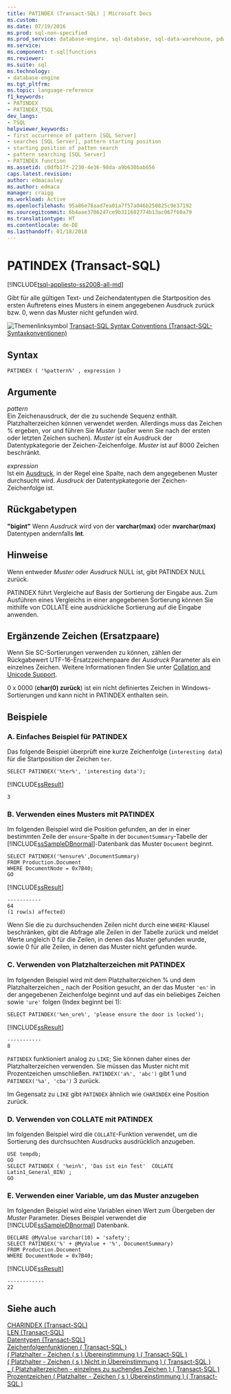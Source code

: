 ```yaml
---
title: PATINDEX (Transact-SQL) | Microsoft Docs
ms.custom: 
ms.date: 07/19/2016
ms.prod: sql-non-specified
ms.prod_service: database-engine, sql-database, sql-data-warehouse, pdw
ms.service: 
ms.component: t-sql|functions
ms.reviewer: 
ms.suite: sql
ms.technology:
- database-engine
ms.tgt_pltfrm: 
ms.topic: language-reference
f1_keywords:
- PATINDEX
- PATINDEX_TSQL
dev_langs:
- TSQL
helpviewer_keywords:
- first occurrence of pattern [SQL Server]
- searches [SQL Server], pattern starting position
- starting position of patten search
- pattern searching [SQL Server]
- PATINDEX function
ms.assetid: c0dfb17f-2230-4e36-98da-a9b630bab656
caps.latest.revision: 
author: edmacauley
ms.author: edmaca
manager: craigg
ms.workload: Active
ms.openlocfilehash: 95a86e78aad7ea01a7f57a046b250825c9e37192
ms.sourcegitcommit: 6b4aae3706247ce9b311682774b13ac067f60a79
ms.translationtype: HT
ms.contentlocale: de-DE
ms.lasthandoff: 01/18/2018
---
```

# <a name="patindex-transact-sql"></a>PATINDEX (Transact-SQL)
[!INCLUDE[tsql-appliesto-ss2008-all-md](../../includes/tsql-appliesto-ss2008-all-md.md)]

  Gibt für alle gültigen Text- und Zeichendatentypen die Startposition des ersten Auftretens eines Musters in einem angegebenen Ausdruck zurück bzw. 0, wenn das Muster nicht gefunden wird.  
  
 ![Themenlinksymbol](../../database-engine/configure-windows/media/topic-link.gif "Topic link icon") [Transact-SQL Syntax Conventions (Transact-SQL-Syntaxkonventionen)](../../t-sql/language-elements/transact-sql-syntax-conventions-transact-sql.md)  
  
## <a name="syntax"></a>Syntax  
  
```  
PATINDEX ( '%pattern%' , expression )  
```  
  
## <a name="arguments"></a>Argumente  
 *pattern*  
 Ein Zeichenausdruck, der die zu suchende Sequenz enthält. Platzhalterzeichen können verwendet werden. Allerdings muss das Zeichen % ergeben, vor und führen Sie *Muster* (außer wenn Sie nach der ersten oder letzten Zeichen suchen). *Muster* ist ein Ausdruck der Datentypkategorie der Zeichen-Zeichenfolge. *Muster* ist auf 8000 Zeichen beschränkt.  
  
 *expression*  
 Ist ein [Ausdruck](../../t-sql/language-elements/expressions-transact-sql.md), in der Regel eine Spalte, nach dem angegebenen Muster durchsucht wird. *Ausdruck* der Datentypkategorie der Zeichen-Zeichenfolge ist.  
  
## <a name="return-types"></a>Rückgabetypen  
 **"bigint"** Wenn *Ausdruck* wird von der **varchar(max)** oder **nvarchar(max)** Datentypen andernfalls **Int**.  
  
## <a name="remarks"></a>Hinweise  
 Wenn entweder *Muster* oder *Ausdruck* NULL ist, gibt PATINDEX NULL zurück.  
  
 PATINDEX führt Vergleiche auf Basis der Sortierung der Eingabe aus. Zum Ausführen eines Vergleichs in einer angegebenen Sortierung können Sie mithilfe von COLLATE eine ausdrückliche Sortierung auf die Eingabe anwenden.  
  
## <a name="supplementary-characters-surrogate-pairs"></a>Ergänzende Zeichen (Ersatzpaare)  
 Wenn Sie SC-Sortierungen verwenden zu können, zählen der Rückgabewert UTF-16-Ersatzzeichenpaare der *Ausdruck* Parameter als ein einzelnes Zeichen. Weitere Informationen finden Sie unter [Collation and Unicode Support](../../relational-databases/collations/collation-and-unicode-support.md).  
  
 0 x 0000 (**char(0) zurück**) ist ein nicht definiertes Zeichen in Windows-Sortierungen und kann nicht in PATINDEX enthalten sein.  
  
## <a name="examples"></a>Beispiele  
  
### <a name="a-simple-patindex-example"></a>A. Einfaches Beispiel für PATINDEX  
 Das folgende Beispiel überprüft eine kurze Zeichenfolge (`interesting data`) für die Startposition der Zeichen `ter`.  
  
```  
SELECT PATINDEX('%ter%', 'interesting data');  
```  
  
 [!INCLUDE[ssResult](../../includes/ssresult-md.md)]  
  
 `3`  
  
### <a name="b-using-a-pattern-with-patindex"></a>B. Verwenden eines Musters mit PATINDEX  
 Im folgenden Beispiel wird die Position gefunden, an der in einer bestimmten Zeile der `ensure`-Spalte in der `DocumentSummary`-Tabelle der [!INCLUDE[ssSampleDBnormal](../../includes/sssampledbnormal-md.md)]-Datenbank das Muster `Document` beginnt.  
  
```  
SELECT PATINDEX('%ensure%',DocumentSummary)  
FROM Production.Document  
WHERE DocumentNode = 0x7B40;  
GO   
```  
  
 [!INCLUDE[ssResult](../../includes/ssresult-md.md)]  
  
```
-----------  
64  
(1 row(s) affected)
```  
  
 Wenn Sie die zu durchsuchenden Zeilen nicht durch eine `WHERE`-Klausel beschränken, gibt die Abfrage alle Zeilen in der Tabelle zurück und meldet Werte ungleich 0 für die Zeilen, in denen das Muster gefunden wurde, sowie 0 für alle Zeilen, in denen das Muster nicht gefunden wurde.  
  
### <a name="c-using-wildcard-characters-with-patindex"></a>C. Verwenden von Platzhalterzeichen mit PATINDEX  
 Im folgenden Beispiel wird mit dem Platzhalterzeichen % und dem Platzhalterzeichen _ nach der Position gesucht, an der das Muster `'en'` in der angegebenen Zeichenfolge beginnt und auf das ein beliebiges Zeichen sowie `'ure'` folgen (Index beginnt bei 1):  
  
```  
SELECT PATINDEX('%en_ure%', 'please ensure the door is locked');  
```  
  
 [!INCLUDE[ssResult](../../includes/ssresult-md.md)]  
  
```
-----------  
8  
```  
  
 `PATINDEX` funktioniert analog zu `LIKE`; Sie können daher eines der Platzhalterzeichen verwenden. Sie müssen das Muster nicht mit Prozentzeichen umschließen. `PATINDEX('a%', 'abc')` gibt 1 und `PATINDEX('%a', 'cba')` 3 zurück.  
  
 Im Gegensatz zu `LIKE` gibt `PATINDEX` ähnlich wie `CHARINDEX` eine Position zurück.  
  
### <a name="d-using-collate-with-patindex"></a>D. Verwenden von COLLATE mit PATINDEX  
 Im folgenden Beispiel wird die `COLLATE`-Funktion verwendet, um die Sortierung des durchsuchten Ausdrucks ausdrücklich anzugeben.  
  
```  
USE tempdb;  
GO  
SELECT PATINDEX ( '%ein%', 'Das ist ein Test'  COLLATE Latin1_General_BIN) ;  
GO  
```  
  
### <a name="e-using-a-variable-to-specify-the-pattern"></a>E. Verwenden einer Variable, um das Muster anzugeben  
 Im folgenden Beispiel wird eine Variablen einen Wert zum Übergeben der *Muster* Parameter. Dieses Beispiel verwendet die [!INCLUDE[ssSampleDBnormal](../../includes/sssampledbnormal-md.md)] Datenbank.  
  
```  
DECLARE @MyValue varchar(10) = 'safety';   
SELECT PATINDEX('%' + @MyValue + '%', DocumentSummary)   
FROM Production.Document  
WHERE DocumentNode = 0x7B40;  
```  
  
 [!INCLUDE[ssResult](../../includes/ssresult-md.md)]  
  
 ```
 ------------  
 22
 ```  
  

  
## <a name="see-also"></a>Siehe auch  
 [CHARINDEX &#40;Transact-SQL&#41;](../../t-sql/functions/charindex-transact-sql.md)  
 [LEN &#40;Transact-SQL&#41;](../../t-sql/functions/len-transact-sql.md)  
 [Datentypen &#40;Transact-SQL&#41;](../../t-sql/data-types/data-types-transact-sql.md)   
 [Zeichenfolgenfunktionen &#40; Transact-SQL &#41;](../../t-sql/functions/string-functions-transact-sql.md)   
 [&#40; Platzhalter - Zeichen &#40; s &#41; Übereinstimmung &#41; &#40; Transact-SQL &#41;](../../t-sql/language-elements/wildcard-character-s-to-match-transact-sql.md)   
 [&#40; Platzhalter - Zeichen &#40; s &#41; Nicht in Übereinstimmung &#41; &#40; Transact-SQL &#41;](../../t-sql/language-elements/wildcard-character-s-not-to-match-transact-sql.md)   
 [_ &#40; Platzhalterzeichen - einzelnes zu suchendes Zeichen &#41; &#40; Transact-SQL &#41;](../../t-sql/language-elements/wildcard-match-one-character-transact-sql.md)   
 [Prozentzeichen &#40; Platzhalter - Zeichen &#40; s &#41; Übereinstimmung &#41; &#40; Transact-SQL &#41;](../../t-sql/language-elements/percent-character-wildcard-character-s-to-match-transact-sql.md)  
  
  


